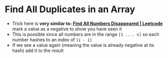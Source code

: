 # Find All Duplicates in an Array
* Trick here is **very similar to: [Find All Numbers Disappeared | Leetcode](https://leetcode.com/problems/find-all-numbers-disappeared-in-an-array)** mark a value as a negative to show you have seen it
* This is possible since all numbers are in the range `[1 .... n]` so each number hashes to an index of `[i - 1]`
* If we see a value again (meaning the value is already negative at its hash) add it to the result